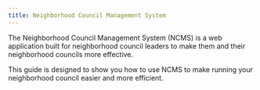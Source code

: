 ```yaml
---
title: Neighborhood Council Management System
---
```


The Neighborhood Council Management System (NCMS)
is a web application
built for neighborhood council leaders
to make them
and their neighborhood councils
more effective.

This guide is designed
to show you
how to use NCMS
to make running
your neighborhood council
easier and more efficient.
